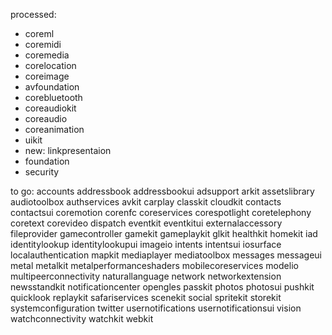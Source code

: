 processed:
- coreml
- coremidi
- coremedia
- corelocation
- coreimage
- avfoundation
- corebluetooth
- coreaudiokit
- coreaudio
- coreanimation
- uikit
- new: linkpresentaion
- foundation
- security

to go:
accounts
addressbook
addressbookui
adsupport
arkit
assetslibrary
audiotoolbox
authservices
avkit
carplay
classkit
cloudkit
contacts
contactsui
coremotion
corenfc
coreservices
corespotlight
coretelephony
coretext
corevideo
dispatch
eventkit
eventkitui
externalaccessory
fileprovider
gamecontroller
gamekit
gameplaykit
glkit
healthkit
homekit
iad
identitylookup
identitylookupui
imageio
intents
intentsui
iosurface
localauthentication
mapkit
mediaplayer
mediatoolbox
messages
messageui
metal
metalkit
metalperformanceshaders
mobilecoreservices
modelio
multipeerconnectivity
naturallanguage
network
networkextension
newsstandkit
notificationcenter
opengles
passkit
photos
photosui
pushkit
quicklook
replaykit
safariservices
scenekit
social
spritekit
storekit
systemconfiguration
twitter
usernotifications
usernotificationsui
vision
watchconnectivity
watchkit
webkit
